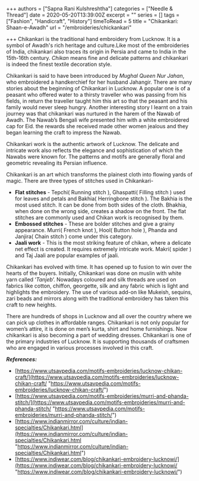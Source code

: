 +++
authors = ["Sapna Rani Kulshreshtha"]
categories = ["Needle & Thread"]
date = 2020-05-20T13:39:00Z
excerpt = ""
series = []
tags = ["Fashion", "Handicraft", "History"]
timeToRead = 5
title = "Chikankari: Shaan-e-Awadh"
url = "/embroideries/chickankari"

+++
Chikankari is the traditional hand embroidery from Lucknow. It is a symbol of Awadh's rich heritage and culture.Like most of the embroideries of India, chikankari also traces its origin in Persia and came to India in the 15th-16th century. _Chikan_ means fine and delicate patterns and chikankari is indeed the finest textile decoration style.

Chikankari is said to have been introduced by _Mughal Queen Nur Jahan_, who embroidered a handkerchief for her husband Jahangir. There are many stories about the beginning of Chikankari in Lucknow. A popular one is of a peasant who offered water to a thirsty traveller who was passing from his fields, in return the traveller taught him this art so that the peasant and his family would never sleep hungry. Another interesting story I learnt on a train journey was that chikankari was nurtured in the harem of the Nawab of Awadh. The Nawab’s Bengali wife presented him with a white embroidered cap for Eid. the rewards she received made other women jealous and they began learning the craft to impress the Nawab. 

Chikankari work is the authentic artwork of Lucknow. The delicate and intricate work also reflects the elegance and sophistication of which the Nawabs were known for. The patterns and motifs are generally floral and geometric revealing its Persian influence.

Chikankari is an art which transforms the plainest cloth into flowing yards of magic. There are three types of stitches used in Chikankari-

* **Flat stitches** - Tepchi( Running stitch ), Ghaspatti( Filling stitch ) used for leaves and petals and Bakhia( Herringbone stitch ). The Bakhia is the most used stitch. It can be done from both sides of the cloth. Bhakhia, when done on the wrong side, creates a shadow on the front. The flat stitches are commonly used and Chikan work is recognised by them.
* **Embossed stitches** - These are bolder stitches and give a grainy appearance. Murri( French knot ), Hool( Button hole ), Phanda and Janjira( Chain stitch ) come under this category.
* **Jaali work** - This is the most striking feature of chikan, where a delicate net effect is created. It requires extremely intricate work. Makri( spider ) and Taj Jaali are popular examples of jaali.

Chikankari has evolved with time. It has opened up to fusion to win over the hearts of the buyers. Initially, Chikankari was done on muslin with white yarn called ‘_Tanjeb_’. Nowadays coloured and silk threads are used on fabrics like cotton, chiffon, georgette, silk and any fabric which is light and highlights the embroidery. The use of various add-on like Mukeish, sequins, zari beads and mirrors along with the traditional embroidery has taken this craft to new heights.

There are hundreds of shops in Lucknow and all over the country where we can pick up clothes in affordable ranges. Chikankari is not only popular for women’s attire, it is done on men’s kurta, shirt and home furnishings. Now chikankari is also becoming a part of wedding dresses. Chikankari is one of the primary industries of Lucknow. It is supporting thousands of craftsmen who are engaged in various processes involved in this craft.

**_References:_**

* [https://www.utsavpedia.com/motifs-embroideries/lucknow-chikan-craft/](https://www.utsavpedia.com/motifs-embroideries/lucknow-chikan-craft/ "https://www.utsavpedia.com/motifs-embroideries/lucknow-chikan-craft/")
* [https://www.utsavpedia.com/motifs-embroideries/murri-and-phanda-stitch/](https://www.utsavpedia.com/motifs-embroideries/murri-and-phanda-stitch/ "https://www.utsavpedia.com/motifs-embroideries/murri-and-phanda-stitch/")
* [https://www.indianmirror.com/culture/indian-specialties/Chikankari.html](https://www.indianmirror.com/culture/indian-specialties/Chikankari.html "https://www.indianmirror.com/culture/indian-specialties/Chikankari.html")
* [https://www.indiwear.com/blog/chikankari-embroidery-lucknowi/](https://www.indiwear.com/blog/chikankari-embroidery-lucknowi/ "https://www.indiwear.com/blog/chikankari-embroidery-lucknowi/")